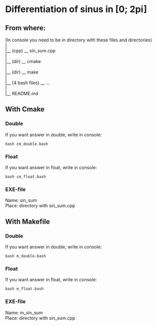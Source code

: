<h1>Differentiation of sinus in [0; 2pi]</h1>

<h2>From where:</h2>

(In console you need to be in directory with these files and directories)\
|\
|__ (cpp) __ sin_sum.cpp\
|\
|__ (dir) __ cmake\
|\
|__ (dir) __ make\
|\
|__ (4 bash files) __ ...\
|\
|__ README.md

<h2>With Cmake</h2>

<h3>Double</h3>

If you want answer in double, write in console:

```
bash cm_double.bash
```

<h3>Float</h3>

If you want answer in float, write in console:

```
bash cm_float.bash
```

<h3>EXE-file</h3>

Name: sin_sum\
Place: directory with sin_sum.cpp

<h2>With Makefile</h2>

<h3>Double</h3>

If you want answer in double, write in console:

```
bash m_double.bash
```

<h3>Float</h3>

If you want answer in float, write in console:

```
bash m_float.bash
```

<h3>EXE-file</h3>

Name: m_sin_sum\
Place: directory with sin_sum.cpp
